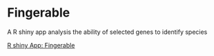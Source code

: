 # Fingerable
A R shiny app analysis the ability of selected genes to identify species

[R shiny App: Fingerable](https://kudosanjiao.shinyapps.io/fingerable_app/)
